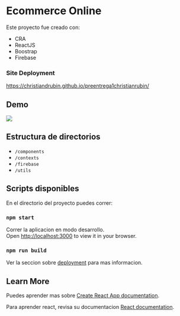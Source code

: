 # Ecommerce Online

Este proyecto fue creado con:

 - CRA
 - ReactJS
 - Boostrap
 - Firebase

### Site Deployment

https://christiandrubin.github.io/preentrega1christianrubin/


## Demo

![](https://firebasestorage.googleapis.com/v0/b/coderhouse-ecommerce-4f34a.appspot.com/o/navegacion.gif?alt=media&token=cb5b29f8-edf1-4c3a-b552-63edd73680b9)

## Estructura de directorios

 - `/components`
 - `/contexts`
 - `/firebase`
 - `/utils`

## Scripts disponibles

En el directorio del proyecto puedes correr:

### `npm start`

Correr la aplicacion en modo desarrollo.\
Open [http://localhost:3000](http://localhost:3000) to view it in your browser.

### `npm run build`


Ver la seccion sobre [deployment](https://facebook.github.io/create-react-app/docs/deployment) para mas informacion.


## Learn More

Puedes aprender mas sobre [Create React App documentation](https://facebook.github.io/create-react-app/docs/getting-started).

Para aprender react, revisa su documentacion [React documentation](https://reactjs.org/).
